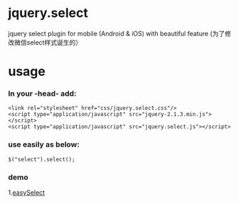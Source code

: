 # jquery.select
jquery select plugin for mobile (Android &amp; iOS) with beautiful feature (为了修改微信select样式诞生的）


usage
===================================  

### In your -head- add:

    <link rel="stylesheet" href="css/jquery.select.css"/>
    <script type="application/javascript" src="jquery-2.1.3.min.js"></script>
    <script type="application/javascript" src="jquery.select.js"></script>
    

### use easily as below:
    $("select").select();


### demo  

1.[easySelect](https://coolskull.github.io/jquery.select/demo.html)



